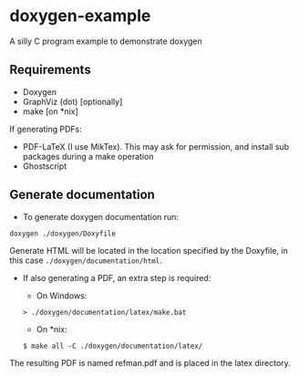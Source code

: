 # doxygen-example
A silly C  program example to demonstrate doxygen

## Requirements
- Doxygen
- GraphViz (dot) [optionally]
- make [on *nix]

If generating PDFs:
- PDF-LaTeX (I use MikTex). This may ask for permission, and install sub packages 
during a make operation
- Ghostscript

## Generate documentation
- To generate doxygen documentation run:

```
doxygen ./doxygen/Doxyfile
```
Generate HTML will be located in the location specified by the Doxyfile, in this 
case `./doxygen/documentation/html`.

- If also generating a PDF, an extra step is required:
    - On Windows:

    ```
    > ./doxygen/documentation/latex/make.bat
    ```

    - On *nix:
    ```
    $ make all -C ./doxygen/documentation/latex/
    ```
The resulting PDF is named refman.pdf and is placed in the latex directory.
